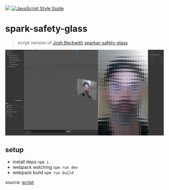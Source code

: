 ![](https://img.shields.io/badge/sdk-v73-green) [![JavaScript Style Guide](https://img.shields.io/badge/code_style-standard-brightgreen.svg)](https://standardjs.com)

# spark-safety-glass
> script version of [Josh Beckwith](https://github.com/positlabs) [sparkar-safety-glass](https://github.com/positlabs/spark-safety-glass)

![preview](./preview.jpg)

## setup

* install deps `npm i`
* webpack watching `npm run dev`
* webpack build `npm run build`

source: [script](./src/index.js)